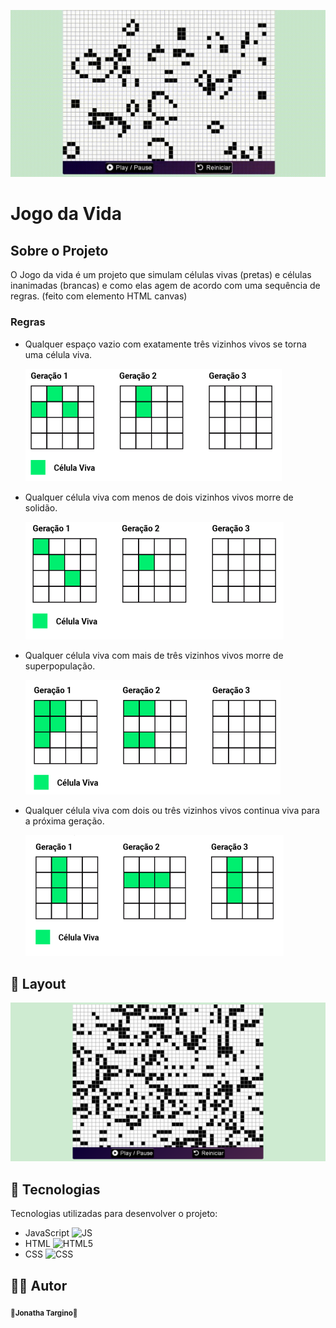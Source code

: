 ![gif](https://github.com/jonathatargino/jogo-da-vida/blob/main/assets/jogo-da-vida-gif.gif)

# Jogo da Vida

## Sobre o Projeto
O Jogo da vida é um projeto que simulam células vivas (pretas) e células inanimadas (brancas) e como elas agem de acordo com uma sequência de regras.
(feito com elemento HTML canvas)

### Regras

<ul>
 <li>Qualquer espaço vazio com exatamente três vizinhos vivos se torna uma célula viva.</li>
  <p>
   <img src="https://github.com/jonathatargino/jogo-da-vida/blob/main/assets/regra-viver.png">
  </p>
 <li>Qualquer célula viva com menos de dois vizinhos vivos morre de solidão.</li>
  <p>
   <img src="https://github.com/jonathatargino/jogo-da-vida/blob/main/assets/regra-morrer.png">
  </p>
 <li>Qualquer célula viva com mais de três vizinhos vivos morre de superpopulação.</li>
  <p>
   <img src="https://github.com/jonathatargino/jogo-da-vida/blob/main/assets/regra-superpopulacao.png">
  </p>
 <li>Qualquer célula viva com dois ou três vizinhos vivos continua viva para a próxima
 geração.
  <p>
   <img src="https://github.com/jonathatargino/jogo-da-vida/blob/main/assets/regra-continuar-viva.png">
  </p>
 </li>
</ul>


## 🎨 Layout

![layou1](https://github.com/jonathatargino/jogo-da-vida/blob/main/assets/initial.png)

## 🚀 Tecnologias 

Tecnologias utilizadas para desenvolver o projeto:
- JavaScript ![JS](https://camo.githubusercontent.com/848defb760c0adff4362c04283f254f633ea8eff177c1640b209429d0e3d7627/68747470733a2f2f696d672e736869656c64732e696f2f62616467652f2d4a6176615363726970742d3333333333333f7374796c653d666c6174266c6f676f3d6a617661736372697074)
- HTML ![HTML5](https://camo.githubusercontent.com/b1720e127ee280daab63f84b508b29abe2540b02f5f57675765ad07da1315241/68747470733a2f2f696d672e736869656c64732e696f2f62616467652f2d48544d4c352d3333333333333f7374796c653d666c6174266c6f676f3d48544d4c35)
- CSS ![CSS](https://camo.githubusercontent.com/c38a05ab57aea563f73ae6b4aad7f556faa734d4077a7b52a2081b41ce27da40/68747470733a2f2f696d672e736869656c64732e696f2f62616467652f2d4353532d3333333333333f7374796c653d666c6174266c6f676f3d43535333266c6f676f436f6c6f723d313537324236)


 
## 🦸‍♂️ **Autor**

<p>
 <sub><strong>🌟Jonatha Targino🌟</strong></sub>
</p>
